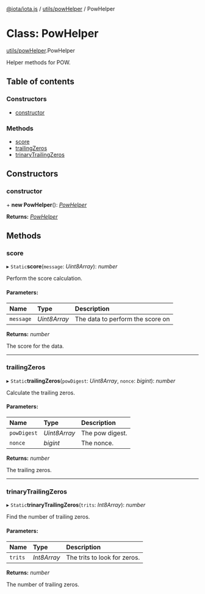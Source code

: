 [@iota/iota.js](../README.md) / [utils/powHelper](../modules/utils_powhelper.md) / PowHelper

# Class: PowHelper

[utils/powHelper](../modules/utils_powhelper.md).PowHelper

Helper methods for POW.

## Table of contents

### Constructors

- [constructor](utils_powhelper.powhelper.md#constructor)

### Methods

- [score](utils_powhelper.powhelper.md#score)
- [trailingZeros](utils_powhelper.powhelper.md#trailingzeros)
- [trinaryTrailingZeros](utils_powhelper.powhelper.md#trinarytrailingzeros)

## Constructors

### constructor

\+ **new PowHelper**(): [*PowHelper*](utils_powhelper.powhelper.md)

**Returns:** [*PowHelper*](utils_powhelper.powhelper.md)

## Methods

### score

▸ `Static`**score**(`message`: *Uint8Array*): *number*

Perform the score calculation.

#### Parameters:

| Name | Type | Description |
| :------ | :------ | :------ |
| `message` | *Uint8Array* | The data to perform the score on |

**Returns:** *number*

The score for the data.

___

### trailingZeros

▸ `Static`**trailingZeros**(`powDigest`: *Uint8Array*, `nonce`: *bigint*): *number*

Calculate the trailing zeros.

#### Parameters:

| Name | Type | Description |
| :------ | :------ | :------ |
| `powDigest` | *Uint8Array* | The pow digest. |
| `nonce` | *bigint* | The nonce. |

**Returns:** *number*

The trailing zeros.

___

### trinaryTrailingZeros

▸ `Static`**trinaryTrailingZeros**(`trits`: *Int8Array*): *number*

Find the number of trailing zeros.

#### Parameters:

| Name | Type | Description |
| :------ | :------ | :------ |
| `trits` | *Int8Array* | The trits to look for zeros. |

**Returns:** *number*

The number of trailing zeros.

